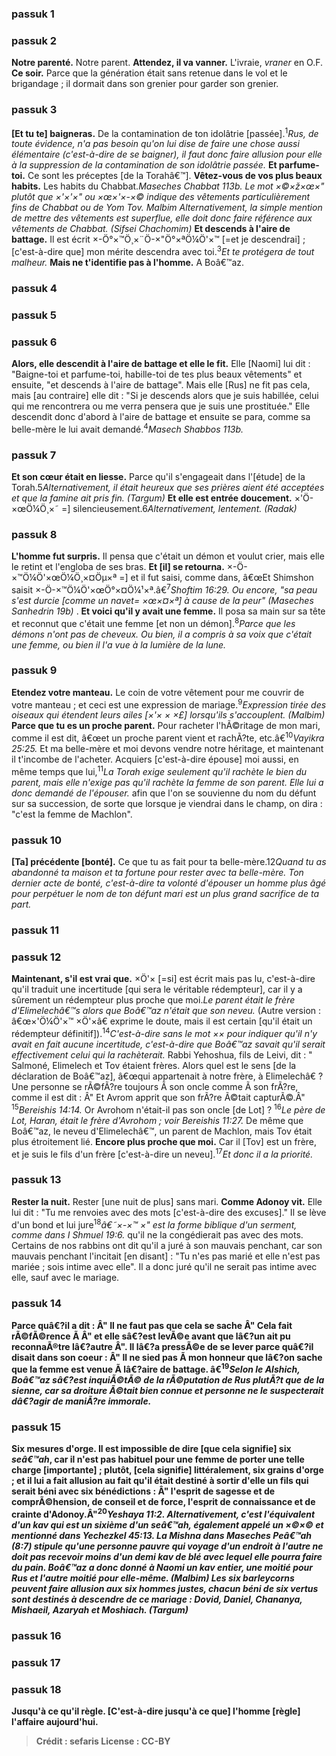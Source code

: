 
### passuk 1

### passuk 2
<b>Notre parenté.</b> Notre parent.
<b>Attendez, il va vanner.</b> L'ivraie, <i>vraner</i> en O.F. 
<b>Ce soir.</b> Parce que la génération était sans retenue dans le vol et le brigandage ; il dormait dans son grenier pour garder son grenier.

### passuk 3
<b>[Et tu te] baigneras.</b> De la contamination de ton idolâtrie [passée].<sup>1</sup><i class="footnote">Rus, de toute évidence, n'a pas besoin qu'on lui dise de faire une chose aussi élémentaire (c'est-à-dire de se baigner), il faut donc faire allusion pour elle à la suppression de la contamination de son idolâtrie passée. </i> 
<b>Et parfume-toi.</b> Ce sont les préceptes [de la Torahâ€™].
<b>Vêtez-vous de vos plus beaux habits.</b> Les habits du Chabbat.</sup></sup><i class="footnote">Maseches Chabbat 113b. Le mot ×©×ž×œ×" plutôt que ×'×'×" ou ×œ×'×-×© indique des vêtements particulièrement fins de Chabbat ou de Yom Tov. Malbim Alternativement, la simple mention de mettre des vêtements est superflue, elle doit donc faire référence aux vêtements de Chabbat. (Sifsei Chachomim) </i> 
<b>Et descends à l'aire de battage.</b> Il est écrit ×-Ö°×™Ö¸×¨Ö-×"Ö°×ªÖ¼Ö'×™ [=et je descendrai] ; [c'est-à-dire que] mon mérite descendra avec toi.<sup>3</sup><i class="footnote">Et te protégera de tout malheur. </i> 
<b>Mais ne t'identifie pas à l'homme.</b> A Boâ€™az.

### passuk 4

### passuk 5

### passuk 6
<b>Alors, elle descendit à l'aire de battage et elle le fit.</b> Elle [Naomi] lui dit : "Baigne-toi et parfume-toi, habille-toi de tes plus beaux vêtements" et ensuite, "et descends à l'aire de battage". Mais elle [Rus] ne fit pas cela, mais [au contraire] elle dit : "Si je descends alors que je suis habillée, celui qui me rencontrera ou me verra pensera que je suis une prostituée." Elle descendit donc d'abord à l'aire de battage et ensuite se para, comme sa belle-mère le lui avait demandé.<sup>4</sup><i class="footnote">Masech Shabbos 113b. </i> 

### passuk 7
<b>Et son cœur était en liesse.</b> Parce qu'il s'engageait dans l'[étude] de la Torah.</sup>5</sup><i class="footnote">Alternativement, il était heureux que ses prières aient été acceptées et que la famine ait pris fin. (Targum) </i> 
<b>Et elle est entrée doucement.</b> ×'Ö-×œÖ¼Ö¸×˜ =] silencieusement.</sup>6</sup><i class="footnote">Alternativement, lentement. (Radak) </i> 

### passuk 8
<b>L'homme fut surpris.</b> Il pensa que c'était un démon et voulut crier, mais elle le retint et l'engloba de ses bras. 
<b>Et [il] se retourna.</b> ×-Ö-×™Ö¼Ö'×œÖ¼Ö¸×¤Öµ×ª =] et il fut saisi, comme dans, â€œEt Shimshon saisit ×-Ö-×™Ö¼Ö'×œÖ°×¤Ö¼¹×ª.â€<sup>7</sup><i class="footnote">Shoftim 16:29. Ou encore, "sa peau s'est durcie [comme un navet= ×œ×¤×ª] à cause de la peur" (Maseches Sanhedrin 19b) </i>. 
<b>Et voici qu'il y avait une femme.</b> Il posa sa main sur sa tête et reconnut que c'était une femme [et non un démon].<sup>8</sup><i class="footnote">Parce que les démons n'ont pas de cheveux. Ou bien, il a compris à sa voix que c'était une femme, ou bien il l'a vue à la lumière de la lune. </i> 

### passuk 9
<b>Etendez votre manteau.</b> Le coin de votre vêtement pour me couvrir de votre manteau ; et ceci est une expression de mariage.<sup>9</sup><i class="footnote">Expression tirée des oiseaux qui étendent leurs ailes [×'× × ×£] lorsqu'ils s'accouplent. (Malbim) </i> 
<b>Parce que tu es un proche parent.</b> Pour racheter l'hÃ©ritage de mon mari, comme il est dit, â€œet un proche parent vient et rachÃ?te, etc.â€<sup>10</sup><i class="footnote">Vayikra 25:25. </i> Et ma belle-mère et moi devons vendre notre héritage, et maintenant il t'incombe de l'acheter. Acquiers [c'est-à-dire épouse] moi aussi, en même temps que lui,<sup>11</sup><i class="footnote">La Torah exige seulement qu'il rachète le bien du parent, mais elle n'exige pas qu'il rachète la femme de son parent. Elle lui a donc demandé de l'épouser. </i> afin que l'on se souvienne du nom du défunt sur sa succession, de sorte que lorsque je viendrai dans le champ, on dira : "c'est la femme de Machlon". 

### passuk 10
<b>[Ta] précédente [bonté].</b> Ce que tu as fait pour ta belle-mère.</sup>12</sup><i class="footnote">Quand tu as abandonné ta maison et ta fortune pour rester avec ta belle-mère. Ton dernier acte de bonté, c'est-à-dire ta volonté d'épouser un homme plus âgé pour perpétuer le nom de ton défunt mari est un plus grand sacrifice de ta part. </i> 

### passuk 11

### passuk 12
<b>Maintenant, s'il est vrai que.</b> ×Ö'× [=si] est écrit mais pas lu, c'est-à-dire qu'il traduit une incertitude [qui sera le véritable rédempteur], car il y a sûrement un rédempteur plus proche que moi.</sup></sup><i class="footnote">Le parent était le frère d'Elimelechâ€™s alors que Boâ€™az n'était que son neveu. </i> (Autre version : â€œ×'Ö¼Ö'×™ ×Ö'×â€ exprime le doute, mais il est certain [qu'il était un rédempteur définitif]).<sup>14</sup><i class="footnote">C'est-à-dire sans le mot ×× pour indiquer qu'il n'y avait en fait aucune incertitude, c'est-à-dire que Boâ€™az savait qu'il serait effectivement celui qui la rachèterait. </i> Rabbi Yehoshua, fils de Leivi, dit : " Salmoné, Elimelech et Tov étaient frères. Alors quel est le sens [de la déclaration de Boâ€™az], â€œqui appartenait à notre frère, à Elimelechâ€ ? Une personne se rÃ©fÃ?re toujours Ã son oncle comme Ã son frÃ?re, comme il est dit : Â" Et Avrom apprit que son frÃ?re Ã©tait capturÃ©.Â" <sup>15</sup><i class="footnote">Bereishis 14:14. </i> Or Avrohom n'était-il pas son oncle [de Lot] ? <sup>16</sup><i class="footnote">Le père de Lot, Haran, était le frère d'Avrohom ; voir Bereishis 11:27. </i> De même que Boâ€™az, le neveu d'Elimelechâ€™, un parent de Machlon, mais Tov était plus étroitement lié. 
<b>Encore plus proche que moi.</b> Car il [Tov] est un frère, et je suis le fils d'un frère [c'est-à-dire un neveu].<sup>17</sup><i class="footnote">Et donc il a la priorité. </i> 

### passuk 13
<b>Rester la nuit.</b> Rester [une nuit de plus] sans mari.
<b>Comme Adonoy vit.</b> Elle lui dit : "Tu me renvoies avec des mots [c'est-à-dire des excuses]." Il se lève d'un bond et lui jure<sup>18</sup><i class="footnote">â€˜×-×™ ×" est la forme biblique d'un serment, comme dans I Shmuel 19:6. </i> qu'il ne la congédierait pas avec des mots. Certains de nos rabbins ont dit qu'il a juré à son mauvais penchant, car son mauvais penchant l'incitait [en disant] : "Tu n'es pas marié et elle n'est pas mariée ; sois intime avec elle". Il a donc juré qu'il ne serait pas intime avec elle, sauf avec le mariage. 

### passuk 14
<b>Parce quâ€?il a dit : Â" Il ne faut pas que cela se sache Â" Cela fait rÃ©fÃ©rence Ã Â" et elle sâ€?est levÃ©e avant que lâ€?un ait pu reconnaÃ®tre lâ€?autre Â". Il lâ€?a pressÃ©e de se lever parce quâ€?il disait dans son coeur : Â" Il ne sied pas Ã mon honneur que lâ€?on sache que la femme est venue Ã lâ€?aire de battage. â€<sup>19</sup><i class="footnote">Selon le Alshich, Boâ€™az sâ€?est inquiÃ©tÃ© de la rÃ©putation de Rus plutÃ?t que de la sienne, car sa droiture Ã©tait bien connue et personne ne le suspecterait dâ€?agir de maniÃ?re immorale. </i> 

### passuk 15
<b>Six mesures d'orge.</b> Il est impossible de dire [que cela signifie] six <i>seâ€™ah</i>, car il n'est pas habituel pour une femme de porter une telle charge [importante] ; plutôt, [cela signifie] littéralement, six grains d'orge ; et il lui a fait allusion au fait qu'il était destiné à sortir d'elle un fils qui serait béni avec six bénédictions : Â" l'esprit de sagesse et de comprÃ©hension, de conseil et de force, l'esprit de connaissance et de crainte d'Adonoy.Â"<sup>20</sup><i class="footnote">Yeshaya 11:2. Alternativement, c'est l'équivalent d'un <i>kav</i> qui est un sixième d'un <i>seâ€™ah</i>, également appelé un ×©×© et mentionné dans Yechezkel 45:13. La Mishna dans Maseches Peâ€™ah (8:7) stipule qu'une personne pauvre qui voyage d'un endroit à l'autre ne doit pas recevoir moins d'un demi <i>kav</i> de blé avec lequel elle pourra faire du pain. Boâ€™az a donc donné à Naomi un <i>kav</i> entier, une moitié pour Rus et l'autre moitié pour elle-même. (Malbim) Les six barleycorns peuvent faire allusion aux six hommes justes, chacun béni de six vertus sont destinés à descendre de ce mariage : Dovid, Daniel, Chananya, Mishaeil, Azaryah et Moshiach. (Targum) </i> 

### passuk 16

### passuk 17

### passuk 18
<b>Jusqu'à ce qu'il règle.</b> [C'est-à-dire jusqu'à ce que] l'homme [règle] l'affaire aujourd'hui. 

>Crédit : sefaris
>License : CC-BY